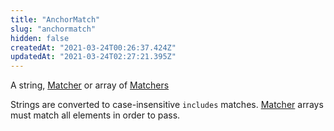 ```yaml
---
title: "AnchorMatch"
slug: "anchormatch"
hidden: false
createdAt: "2021-03-24T00:26:37.424Z"
updatedAt: "2021-03-24T02:27:21.395Z"
---
```

A string, [Matcher](ref:matcher) or array of [Matchers](ref:matcher) 

Strings are converted to case-insensitive `includes` matches. [Matcher](ref:matcher) arrays must match all elements in order to pass.